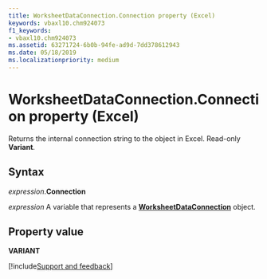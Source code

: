 ```yaml
---
title: WorksheetDataConnection.Connection property (Excel)
keywords: vbaxl10.chm924073
f1_keywords:
- vbaxl10.chm924073
ms.assetid: 63271724-6b0b-94fe-ad9d-7dd378612943
ms.date: 05/18/2019
ms.localizationpriority: medium
---
```



# WorksheetDataConnection.Connection property (Excel)

Returns the internal connection string to the object in Excel. Read-only **Variant**. 


## Syntax

_expression_.**Connection**

_expression_ A variable that represents a **[WorksheetDataConnection](Excel.worksheetdataconnection.md)** object.


## Property value

**VARIANT**



[!include[Support and feedback](~/includes/feedback-boilerplate.md)]